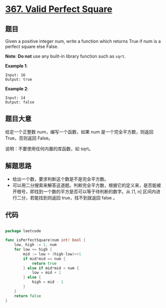 # [367. Valid Perfect Square](https://leetcode.com/problems/valid-perfect-square/)

## 题目

Given a positive integer num, write a function which returns True if num is a perfect square else False.

**Note**: **Do not** use any built-in library function such as `sqrt`.

**Example 1**:

    Input: 16
    Output: true

**Example 2**:

    Input: 14
    Output: false


## 题目大意

给定一个正整数 num，编写一个函数，如果 num 是一个完全平方数，则返回 True，否则返回 False。

说明：不要使用任何内置的库函数，如 sqrt。




## 解题思路


- 给出一个数，要求判断这个数是不是完全平方数。
- 可以用二分搜索来解答这道题。判断完全平方数，根据它的定义来，是否能被开根号，即找到一个数的平方是否可以等于待判断的数字。从 [1, n] 区间内进行二分，若能找到则返回 true，找不到就返回 false 。


## 代码

```go

package leetcode

func isPerfectSquare(num int) bool {
	low, high := 1, num
	for low <= high {
		mid := low + (high-low)>>1
		if mid*mid == num {
			return true
		} else if mid*mid < num {
			low = mid + 1
		} else {
			high = mid - 1
		}
	}
	return false
}

```